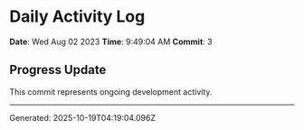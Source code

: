 # Daily Activity Log

**Date**: Wed Aug 02 2023
**Time**: 9:49:04 AM
**Commit**: 3

## Progress Update

This commit represents ongoing development activity.

---
Generated: 2025-10-19T04:19:04.096Z
